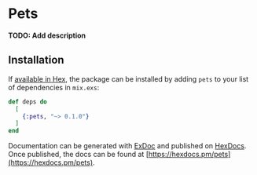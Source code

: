 # Pets

**TODO: Add description**

## Installation

If [available in Hex](https://hex.pm/docs/publish), the package can be installed
by adding `pets` to your list of dependencies in `mix.exs`:

```elixir
def deps do
  [
    {:pets, "~> 0.1.0"}
  ]
end
```

Documentation can be generated with [ExDoc](https://github.com/elixir-lang/ex_doc)
and published on [HexDocs](https://hexdocs.pm). Once published, the docs can
be found at [https://hexdocs.pm/pets](https://hexdocs.pm/pets).

